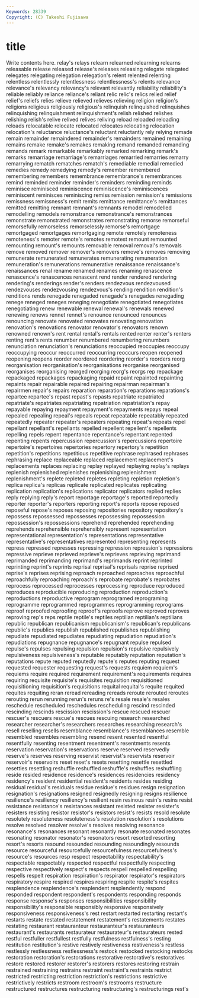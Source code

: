 ```yaml
---
Keywords: 28339 
Copyright: (C) Takeshi Fujisawa
---
```


# title

Write contents here.
 relay's relays relearn relearned
relearning relearns releasable release released release's releases releasing relegate relegated
relegates relegating relegation relegation's relent relented relenting relentless relentlessly relentlessness
relentlessness's relents relevance relevance's relevancy relevancy's relevant relevantly reliability reliability's
reliable reliably reliance reliance's reliant relic relic's relics relied relief
relief's reliefs relies relieve relieved relieves relieving religion religion's religions
religious religiously religious's relinquish relinquished relinquishes relinquishing relinquishment relinquishment's relish
relished relishes relishing relish's relive relived relives reliving reload reloaded
reloading reloads relocatable relocate relocated relocates relocating relocation relocation's reluctance
reluctance's reluctant reluctantly rely relying remade remain remainder remaindered remainder's
remainders remained remaining remains remake remake's remakes remaking remand remanded
remanding remands remark remarkable remarkably remarked remarking remark's remarks remarriage
remarriage's remarriages remarried remarries remarry remarrying rematch rematches rematch's remediable
remedial remedied remedies remedy remedying remedy's remember remembered remembering remembers
remembrance remembrance's remembrances remind reminded reminder reminder's reminders reminding reminds
reminisce reminisced reminiscence reminiscence's reminiscences reminiscent reminisces reminiscing remiss remission
remission's remissions remissness remissness's remit remits remittance remittance's remittances remitted
remitting remnant remnant's remnants remodel remodelled remodelling remodels remonstrance remonstrance's
remonstrances remonstrate remonstrated remonstrates remonstrating remorse remorseful remorsefully remorseless remorselessly
remorse's remortgage remortgaged remortgages remortgaging remote remotely remoteness remoteness's remoter
remote's remotes remotest remount remounted remounting remount's remounts removable removal
removal's removals remove removed remover remover's removers remove's removes removing
remunerate remunerated remunerates remunerating remuneration remuneration's remunerations remunerative renaissance renaissance's
renaissances renal rename renamed renames renaming renascence renascence's renascences renascent
rend render rendered rendering rendering's renderings render's renders rendezvous rendezvoused
rendezvouses rendezvousing rendezvous's rending rendition rendition's renditions rends renegade renegaded
renegade's renegades renegading renege reneged reneges reneging renegotiate renegotiated renegotiates
renegotiating renew renewable renewal renewal's renewals renewed renewing renews rennet
rennet's renounce renounced renounces renouncing renovate renovated renovates renovating renovation
renovation's renovations renovator renovator's renovators renown renowned renown's rent rental
rental's rentals rented renter renter's renters renting rent's rents renumber
renumbered renumbering renumbers renunciation renunciation's renunciations reoccupied reoccupies reoccupy reoccupying
reoccur reoccurred reoccurring reoccurs reopen reopened reopening reopens reorder reordered
reordering reorder's reorders reorg reorganisation reorganisation's reorganisations reorganise reorganised reorganises
reorganising reorged reorging reorg's reorgs rep repackage repackaged repackages repackaging
repaid repaint repainted repainting repaints repair repairable repaired repairing repairman
repairman's repairmen repair's repairs reparation reparation's reparations reparations's repartee repartee's
repast repast's repasts repatriate repatriated repatriate's repatriates repatriating repatriation repatriation's
repay repayable repaying repayment repayment's repayments repays repeal repealed repealing
repeal's repeals repeat repeatable repeatably repeated repeatedly repeater repeater's repeaters
repeating repeat's repeats repel repellant repellant's repellants repelled repellent repellent's
repellents repelling repels repent repentance repentance's repentant repented repenting repents
repercussion repercussion's repercussions repertoire repertoire's repertoires repertories repertory repertory's repetition
repetition's repetitions repetitious repetitive rephrase rephrased rephrases rephrasing replace replaceable
replaced replacement replacement's replacements replaces replacing replay replayed replaying replay's
replays replenish replenished replenishes replenishing replenishment replenishment's replete repleted repletes
repleting repletion repletion's replica replica's replicas replicate replicated replicates replicating
replication replication's replications replicator replicators replied replies reply replying reply's
report reportage reportage's reported reportedly reporter reporter's reporters reporting report's
reports repose reposed reposeful repose's reposes reposing repositories repository repository's
repossess repossessed repossesses repossessing repossession repossession's repossessions reprehend reprehended reprehending
reprehends reprehensible reprehensibly represent representation representational representation's representations representative representative's
representatives represented representing represents repress repressed represses repressing repression repression's
repressions repressive reprieve reprieved reprieve's reprieves reprieving reprimand reprimanded reprimanding
reprimand's reprimands reprint reprinted reprinting reprint's reprints reprisal reprisal's reprisals
reprise reprised reprise's reprises reprising reproach reproached reproaches reproachful reproachfully
reproaching reproach's reprobate reprobate's reprobates reprocess reprocessed reprocesses reprocessing reproduce
reproduced reproduces reproducible reproducing reproduction reproduction's reproductions reproductive reprogram reprogramed
reprograming reprogramme reprogrammed reprogrammes reprogramming reprograms reproof reproofed reproofing reproof's
reproofs reprove reproved reproves reproving rep's reps reptile reptile's reptiles
reptilian reptilian's reptilians republic republican republicanism republicanism's republican's republicans republic's
republics republish republished republishes republishing repudiate repudiated repudiates repudiating repudiation
repudiation's repudiations repugnance repugnance's repugnant repulse repulsed repulse's repulses repulsing
repulsion repulsion's repulsive repulsively repulsiveness repulsiveness's reputable reputably reputation reputation's
reputations repute reputed reputedly repute's reputes reputing request requested requester
requesting request's requests requiem requiem's requiems require required requirement requirement's
requirements requires requiring requisite requisite's requisites requisition requisitioned requisitioning requisition's
requisitions requital requital's requite requited requites requiting reran reread rereading
rereads reroute rerouted reroutes rerouting rerun rerunning rerun's reruns re's
resale resale's resales reschedule rescheduled reschedules rescheduling rescind rescinded rescinding
rescinds rescission rescission's rescue rescued rescuer rescuer's rescuers rescue's rescues
rescuing research researched researcher researcher's researchers researches researching research's resell
reselling resells resemblance resemblance's resemblances resemble resembled resembles resembling resend
resent resented resentful resentfully resenting resentment resentment's resentments resents reservation
reservation's reservations reserve reserved reservedly reserve's reserves reserving reservist reservist's
reservists reservoir reservoir's reservoirs reset reset's resets resetting resettle resettled
resettles resettling reshuffle reshuffled reshuffle's reshuffles reshuffling reside resided residence
residence's residences residencies residency residency's resident residential resident's residents resides
residing residual residual's residuals residue residue's residues resign resignation resignation's
resignations resigned resignedly resigning resigns resilience resilience's resiliency resiliency's resilient
resin resinous resin's resins resist resistance resistance's resistances resistant resisted
resister resister's resisters resisting resistor resistor's resistors resist's resists resold
resolute resolutely resoluteness resoluteness's resolution resolution's resolutions resolve resolved resolver
resolve's resolves resolving resonance resonance's resonances resonant resonantly resonate resonated
resonates resonating resonator resonator's resonators resort resorted resorting resort's resorts
resound resounded resounding resoundingly resounds resource resourceful resourcefully resourcefulness resourcefulness's
resource's resources resp respect respectability respectability's respectable respectably respected respectful
respectfully respecting respective respectively respect's respects respell respelled respelling respells
respelt respiration respiration's respirator respirator's respirators respiratory respire respired respires
respiring respite respite's respites resplendence resplendence's resplendent resplendently respond responded
respondent respondent's respondents responding responds response response's responses responsibilities responsibility
responsibility's responsible responsibly responsive responsively responsiveness responsiveness's rest restart restarted
restarting restart's restarts restate restated restatement restatement's restatements restates restating
restaurant restauranteur restauranteur's restauranteurs restaurant's restaurants restaurateur restaurateur's restaurateurs rested
restful restfuller restfullest restfully restfulness restfulness's resting restitution restitution's restive
restively restiveness restiveness's restless restlessly restlessness restlessness's restock restocked restocking
restocks restoration restoration's restorations restorative restorative's restoratives restore restored restorer
restorer's restorers restores restoring restrain restrained restraining restrains restraint restraint's
restraints restrict restricted restricting restriction restriction's restrictions restrictive restrictively restricts
restroom restroom's restrooms restructure restructured restructures restructuring restructuring's restructurings rest's
